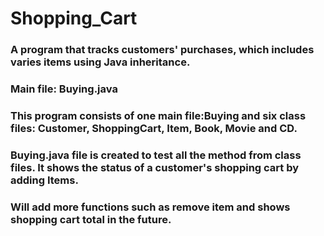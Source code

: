 # Shopping_Cart

### A program that tracks customers' purchases, which includes varies items using Java inheritance. 
### Main file: Buying.java
### This program consists of one main file:Buying and six class files: Customer, ShoppingCart, Item, Book, Movie and CD.
### Buying.java file is created to test all the method from class files. It shows the status of a customer's shopping cart by adding Items.
### Will add more functions such as remove item and shows shopping cart total in the future.
 
